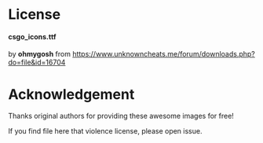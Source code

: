 # License

#### csgo_icons.ttf

by **ohmygosh** from https://www.unknowncheats.me/forum/downloads.php?do=file&id=16704


# Acknowledgement

Thanks original authors for providing these awesome images for free!

If you find file here that violence license, please open issue.
